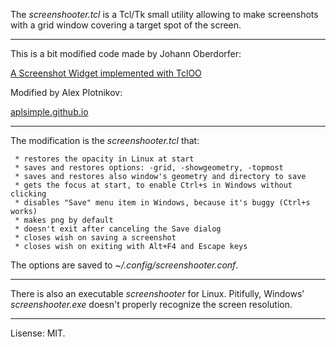  The *screenshooter.tcl* is a Tcl/Tk small utility allowing to make screenshots with a grid window covering a target spot of the screen.

 ----

 This is a bit modified code made by Johann Oberdorfer:
 
   [A Screenshot Widget implemented with TclOO](https://wiki.tcl-lang.org/page/A+Screenshot+Widget+implemented+with+TclOO)

 Modified by Alex Plotnikov:
 
   [aplsimple.github.io](https://aplsimple.github.io)

 ----

 The modification is the *screenshooter.tcl* that:

     * restores the opacity in Linux at start
     * saves and restores options: -grid, -showgeometry, -topmost
     * saves and restores also window's geometry and directory to save
     * gets the focus at start, to enable Ctrl+s in Windows without clicking
     * disables "Save" menu item in Windows, because it's buggy (Ctrl+s works)
     * makes png by default
     * doesn't exit after canceling the Save dialog
     * closes wish on saving a screenshot
     * closes wish on exiting with Alt+F4 and Escape keys

 The options are saved to *~/.config/screenshooter.conf*.

 ----

 There is also an executable *screenshooter*  for Linux. Pitifully, Windows' *screenshooter.exe* doesn't properly recognize the screen resolution.

 ----

 Lisense: MIT.
